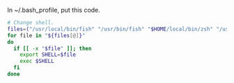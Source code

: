 In ~/.bash_profile, put this code.

```bash
# Change shell.
files=("/usr/local/bin/fish" "/usr/bin/fish" "$HOME/local/bin/zsh" "/usr/local/bin/zsh" "/usr/bin/zsh" "/bin/zsh")
for file in "${files[@]}"
do
  if [[ -x "$file" ]]; then
    export SHELL=$file
    exec $SHELL
  fi
done
```
